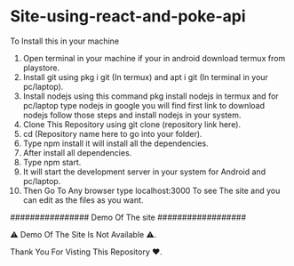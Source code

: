 # Site-using-react-and-poke-api

To Install this in your machine

1) Open terminal in your machine if your in android download termux from playstore.
2) Install git using pkg i git (In termux) and apt i git (In terminal in your pc/laptop).
3) Install nodejs using this command pkg install nodejs in termux and for pc/laptop type nodejs in google you will find first link to download nodejs follow those steps and install nodejs in your system.
4) Clone This Repository using git clone (repository link here).
5) cd (Repository name here to go into your folder).
6) Type npm install it will install all the dependencies.
7) After install all dependencies.
8) Type npm start.
9) It will start the development server in your system for Android and pc/laptop.
10) Then Go To Any browser type localhost:3000 To see The site and you can edit as the files as you want.

################ Demo Of The site ##################

⚠️ Demo Of The Site Is Not Available ⚠️.

Thank You For Visting This Repository ❤. 

